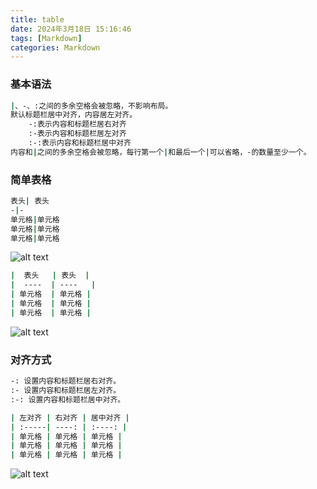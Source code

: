 ```yaml
---
title: table
date: 2024年3月18日 15:16:46
tags: [Markdown]
categories: Markdown
---
```


### 基本语法

``` bash
|、-、:之间的多余空格会被忽略，不影响布局。
默认标题栏居中对齐，内容居左对齐。
    -:表示内容和标题栏居右对齐
    :-表示内容和标题栏居左对齐
    :-:表示内容和标题栏居中对齐
内容和|之间的多余空格会被忽略，每行第一个|和最后一个|可以省略，-的数量至少一个。
```

### 简单表格

``` bash
表头| 表头
-|-
单元格|单元格
单元格|单元格
单元格|单元格
```
![alt text](/images/Mardown/table/table00.png)

``` bash
|  表头   | 表头  |
|  ----  | ----   |
| 单元格  | 单元格 |
| 单元格  | 单元格 |
| 单元格  | 单元格 |
```
![alt text](/images/Mardown/table/table00.png)

### 对齐方式

``` bash
-: 设置内容和标题栏居右对齐。
:- 设置内容和标题栏居左对齐。
:-: 设置内容和标题栏居中对齐。
```

``` bash
| 左对齐 | 右对齐 | 居中对齐 |
| :-----| ----: | :----: |
| 单元格 | 单元格 | 单元格 |
| 单元格 | 单元格 | 单元格 |
| 单元格 | 单元格 | 单元格 |
```
![alt text](/images/Mardown/table/table01.png)
